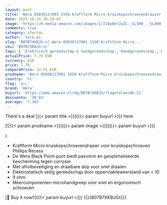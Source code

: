 ```yaml
---
layout: post
title: 'Wera 05030117001 1550 Kraftform Micro kruiskopschroevendraaier  PH 000 x 40 mm'
date: 2025-10-24 20:19:07
image: 'https://m.media-amazon.com/images/I/21bpQnr2aZL._SL500_._SL400_.jpg'
comments: true
category: ofertas
author: 'tole.es'
slug: 'B07B7XKBJG-nl Wera 05030117001 1550 Kraftform Micro...'
sku: 'B07B7XKBJG-nl'
tags: [ 'Elektrisch gereedschap & handgereedschap','Handgereedschap','Handschroevendraaiers','Klussen & gereedschap','Schroevendraaiers & moersleutels','wera','🇳🇱', ]
actualPrice: 7.78 EUR
currency: EUR
price: 7.78
comparePrice: 12.55 EUR
prodname: 'Wera 05030117001 1550 Kraftform Micro kruiskopschroevendraaier  PH 000 x 40 mm'
country: 'nl'
flag: '🇳🇱'
brand: 'Wera'
buyurl: 'https://www.amazon.nl/dp/B07B7XKBJG/?tag=tolees0b-21'
descuento: '38.01'
average: '7.365'
---
```


There's a deal [{{< param title >}}]({{< param buyurl >}})  here:

[![{{< param prodname >}}]({{< param image >}})]({{< param buyurl >}})

ℹ️:

- Kraftform Micro kruiskopschroevendraaier voor kruiskopschroeven Phillips Recess
- De Wera Black Point-punt biedt pasvorm en geoptimaliseerde bescherming tegen corrosie
- Met afrolbeveiliging en draaibare dop voor snel draaien
- Elektrostatisch veilig gereedschap door oppervlakteweerstand van < 10
- 9 ohm
- Meercomponenten microhandgreep voor snel en ergonomisch schroeven

[🛒 Buy it now!!]({{< param buyurl >}})
{{<world>}}B07B7XKBJG{{</world>}}
